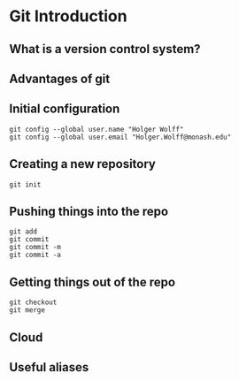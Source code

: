 # Git Introduction

## What is a version control system?

## Advantages of git

## Initial configuration

    git config --global user.name "Holger Wolff"
    git config --global user.email "Holger.Wolff@monash.edu"

## Creating a new repository

    git init

## Pushing things into the repo

    git add
    git commit
    git commit -m
    git commit -a

## Getting things out of the repo

    git checkout
    git merge

## Cloud

## Useful aliases

